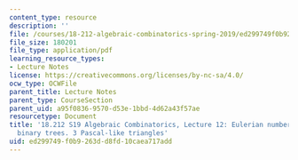 ```yaml
---
content_type: resource
description: ''
file: /courses/18-212-algebraic-combinatorics-spring-2019/ed299749f0b9263dd8fd10caea717add_MIT18_212S19_lec12.pdf
file_size: 180201
file_type: application/pdf
learning_resource_types:
- Lecture Notes
license: https://creativecommons.org/licenses/by-nc-sa/4.0/
ocw_type: OCWFile
parent_title: Lecture Notes
parent_type: CourseSection
parent_uid: a95f0836-9570-d53e-1bbd-4d62a43f57ae
resourcetype: Document
title: '18.212 S19 Algebraic Combinatorics, Lecture 12: Eulerian numbers. Increasing
  binary trees. 3 Pascal-like triangles'
uid: ed299749-f0b9-263d-d8fd-10caea717add
---
```

